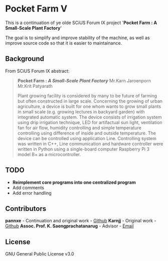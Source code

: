 # Pocket Farm V

This is a continuation of ye olde SCiUS Forum IX project '**Pocket Farm : A Small-Scale Plant Factory**'

The goal is to simplify and improve stability of the machine, as well as improve source code so that it is easier to maintainance.

## Background

From SCiUS Forum IX abstract:

> **Pocket Farm : *A Small-Scale Plant Factory***
> Mr.Karn Jaroenporn
> Mr.Krit Patyarath
>
> Plant growing facility is considered by many to be future of farming but often constructed in large scale. Concerning the growing of urban agriculture, a device is built for one whom wants to grow small plants in small scale (e.g. growing lectures in backyard garden) with integrated automatic system. The device consists of irrigation system using drip irrigation technique, LED for artifactual sun light, ventilation fan for air flow, humidity controlling and simple temperature controlling using difference of inside and outside temperature. The device can be controlled using application Line. Controlling system was written in C++, Line communication and hardware controller were written in Python using a single-board computer Raspberry Pi 3 model B+ as a microcontroller.

## TODO

- **Reimplement core programs into one centralized program**
- Add comments
- Add error handling

## Contributors

**pannxe** - Continuation and original work - [Github](https://github.com/pannxe)
**Karnjj** - Original work - [Github](https://github.com/karnjj)
**Assoc. Prof. K. Saengprachatanarug** - Advisor - [Email](khwantri@kku.ac.th)

## License

GNU General Public License v3.0
